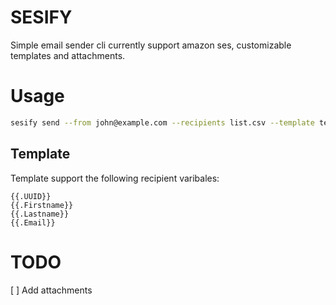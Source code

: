 # SESIFY

Simple email sender cli currently support amazon ses, customizable templates and attachments.

# Usage

```bash
sesify send --from john@example.com --recipients list.csv --template templates/template.html --subject "hello there"
```

## Template
Template support the following recipient varibales:

```golang
{{.UUID}}
{{.Firstname}}
{{.Lastname}}
{{.Email}}
```


# TODO

[ ] Add attachments